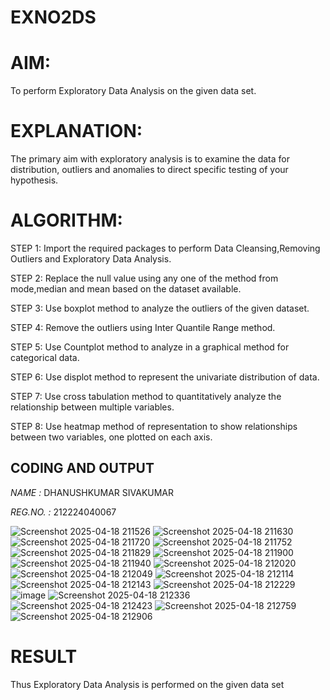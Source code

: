 # EXNO2DS
# AIM:

  To perform Exploratory Data Analysis on the given data set.
      
# EXPLANATION:
  The primary aim with exploratory analysis is to examine the data for distribution, outliers and anomalies to direct specific testing of your hypothesis.
  
# ALGORITHM:
STEP 1: Import the required packages to perform Data Cleansing,Removing Outliers and Exploratory Data Analysis.

STEP 2: Replace the null value using any one of the method from mode,median and mean based on the dataset available.

STEP 3: Use boxplot method to analyze the outliers of the given dataset.

STEP 4: Remove the outliers using Inter Quantile Range method.

STEP 5: Use Countplot method to analyze in a graphical method for categorical data.

STEP 6: Use displot method to represent the univariate distribution of data.

STEP 7: Use cross tabulation method to quantitatively analyze the relationship between multiple variables.

STEP 8: Use heatmap method of representation to show relationships between two variables, one plotted on each axis.

## CODING AND OUTPUT

*NAME :* DHANUSHKUMAR SIVAKUMAR

*REG.NO. :* 212224040067


![Screenshot 2025-04-18 211526](https://github.com/user-attachments/assets/47d7e9f0-d8f7-4030-a7a9-d71ad3c168f5)
![Screenshot 2025-04-18 211630](https://github.com/user-attachments/assets/fe83bea1-d334-4e25-9a59-b4cddfb1da87)
![Screenshot 2025-04-18 211720](https://github.com/user-attachments/assets/c6b5d476-31d5-47e2-8f9b-13cf050e55d8)
![Screenshot 2025-04-18 211752](https://github.com/user-attachments/assets/495f7cac-59f6-43de-904a-496563e78d3f)
![Screenshot 2025-04-18 211829](https://github.com/user-attachments/assets/faced8a3-0049-44ab-9d77-0d4137bf7db7)
![Screenshot 2025-04-18 211900](https://github.com/user-attachments/assets/68e9b751-2839-4253-9702-bbc1697629f9)
![Screenshot 2025-04-18 211940](https://github.com/user-attachments/assets/7ce90bc6-c778-46d1-80fd-077dd248db1b)
![Screenshot 2025-04-18 212020](https://github.com/user-attachments/assets/ac0a30b1-a8f3-48de-b0d8-5efa1919420c)
![Screenshot 2025-04-18 212049](https://github.com/user-attachments/assets/2c1ca7de-fedd-4bca-8408-2a553334b40b)
![Screenshot 2025-04-18 212114](https://github.com/user-attachments/assets/3b82ff39-93f1-4e00-a389-2b8120ee96b9)
![Screenshot 2025-04-18 212143](https://github.com/user-attachments/assets/ea191338-cbb3-4a4f-bae8-25fbe72524b7)
![Screenshot 2025-04-18 212229](https://github.com/user-attachments/assets/c4a6219e-9441-4fad-977f-469523efd323)
![image](https://github.com/user-attachments/assets/28afa1fb-8cb5-4c7e-a50d-e782e9ad5a0d)
![Screenshot 2025-04-18 212336](https://github.com/user-attachments/assets/0bfdca44-80a6-449d-9d08-50bd12c48010)
![Screenshot 2025-04-18 212423](https://github.com/user-attachments/assets/677955e8-eb2a-4e8e-a039-3f6dce60afa7)
![Screenshot 2025-04-18 212759](https://github.com/user-attachments/assets/aa63f084-05db-482a-b54c-c433ace595b7)
![Screenshot 2025-04-18 212906](https://github.com/user-attachments/assets/b03ad3f5-5d98-4afb-ac4b-b42154848c72)




# RESULT

 Thus Exploratory Data Analysis is performed on the given data set
